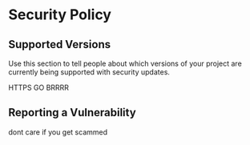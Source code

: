 # Security Policy

## Supported Versions

Use this section to tell people about which versions of your project are
currently being supported with security updates.

HTTPS GO BRRRR

## Reporting a Vulnerability

dont care if you get scammed
